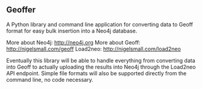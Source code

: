 ## Geoffer

A Python library and command line application for converting data to Geoff
format for easy bulk insertion into a Neo4j database.

More about Neo4j: <http://neo4j.org>
More about Geoff: <http://nigelsmall.com/geoff>
Load2neo: <http://nigelsmall.com/load2neo>

Eventually this library will be able to handle everything from converting data
into Geoff to actually uploading the results into Neo4j through the Load2neo API
endpoint. Simple file formats will also be supported directly from the command
line, no code necessary.
